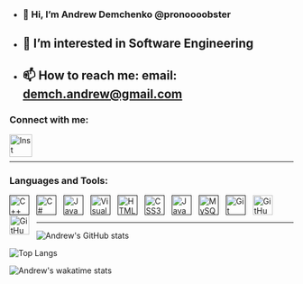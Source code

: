 - ### 👋 Hi, I’m Andrew Demchenko @pronoooobster
- ## 👀 I’m interested in Software Engineering
- ## 📫 How to reach me: email: demch.andrew@gmail.com

### Connect with me:

[<img align="left" alt="Inst" width="40px" src="https://cdn.jsdelivr.net/gh/devicons/devicon/icons/linkedin/linkedin-original.svg" style="padding-right:10px;" />](https://www.linkedin.com/in/andrewdemch)
<br />
<br />

---

### Languages and Tools:

[<img align="left" alt="C++" width="35px" src="https://cdn.jsdelivr.net/gh/devicons/devicon/icons/cplusplus/cplusplus-original.svg" style="padding-right:10px;" />]()
[<img align="left" alt="C#" width="35px" src="https://cdn.jsdelivr.net/npm/devicon-2.2@2.2.0/icons/csharp/csharp-original.svg" style="padding-right:10px;" />]()
[<img align="left" alt="Java" width="35px" src="https://cdn.jsdelivr.net/npm/devicon-2.2@2.2.0/icons/java/java-original-wordmark.svg" style="padding-right:10px;" />]()
[<img align="left" alt="Visual Studio Code" width="35px" src="https://cdn.jsdelivr.net/gh/devicons/devicon/icons/vscode/vscode-original.svg" style="padding-right:10px;" />]()
[<img align="left" alt="HTML5" width="35px" src="https://cdn.jsdelivr.net/gh/devicons/devicon/icons/html5/html5-original.svg" style="padding-right:10px;" />]()
[<img align="left" alt="CSS3" width="35px" src="https://cdn.jsdelivr.net/gh/devicons/devicon/icons/css3/css3-original.svg" style="padding-right:10px;" />]()
[<img align="left" alt="JavaScript" width="35px" src="https://cdn.jsdelivr.net/gh/devicons/devicon/icons/javascript/javascript-original.svg" style="padding-right:10px;" />]()
[<img align="left" alt="MySQL" width="35px" src="https://cdn.jsdelivr.net/gh/devicons/devicon/icons/mysql/mysql-original.svg" style="padding-right:10px;" />]()
[<img align="left" alt="Git" width="35px" src="https://cdn.jsdelivr.net/gh/devicons/devicon/icons/git/git-original.svg" style="padding-right:10px;" />]()
[<img align="left" alt="GitHub" width="35px" src="https://user-images.githubusercontent.com/3369400/139447912-e0f43f33-6d9f-45f8-be46-2df5bbc91289.png" style="padding-right:10px;" />](#gh-dark-mode-only)
[<img align="left" alt="GitHub" width="35px" src="https://user-images.githubusercontent.com/3369400/139448065-39a229ba-4b06-434b-bc67-616e2ed80c8f.png" style="padding-right:10px;" />](#gh-light-mode-only)
<br />
<br />

---


![Andrew's GitHub stats](https://github-readme-stats.vercel.app/api?username=pronoooobster&count_private=true&show_icons=true&theme=transparent&hide_border=true)

![Top Langs](https://github-readme-stats.vercel.app/api/top-langs/?username=pronoooobster&theme=transparent&hide_border=true&exclude_repo=SmartPot,Selectio&layout=compact&langs_count=7)

![Andrew's wakatime stats](https://github-readme-stats.vercel.app/api/wakatime?username=AndrewDe&theme=transparent&hide_border=true)


[website]: https://codeSTACKr.com
